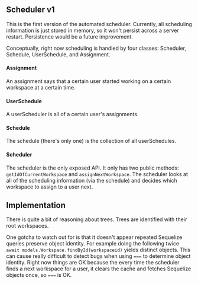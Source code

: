 ## Scheduler v1

This is the first version of the automated scheduler. Currently, all scheduling information is just stored in memory, so it won't persist across a server restart. Persistence would be a future improvement.

Conceptually, right now scheduling is handled by four classes: Scheduler, Schedule, UserSchedule, and Assignment.

#### Assignment

An assignment says that a certain user started working on a certain workspace at a certain time.

#### UserSchedule

A userScheduler is all of a certain user's assignments.

#### Schedule

The schedule (there's only one) is the collection of all userSchedules.

#### Scheduler

The scheduler is the only exposed API. It only has two public methods: `getIdOfCurrentWorkspace` and `assignNextWorkspace`. The scheduler looks at all of the scheduling information (via the schedule) and decides which workspace to assign to a user next.

## Implementation

There is quite a bit of reasoning about trees. Trees are identified with their root workspaces.

One gotcha to watch out for is that it doesn't appear repeated Sequelize queries preserve object identity. For example doing the following twice `await models.Workspace.findById(workspaceid)` yields distinct objects. This can cause really difficult to detect bugs when using `===` to determine object identity. Right now things are OK because the every time the scheduler finds a next workspace for a user, it clears the cache and fetches Sequelize objects once, so `===` is OK.
